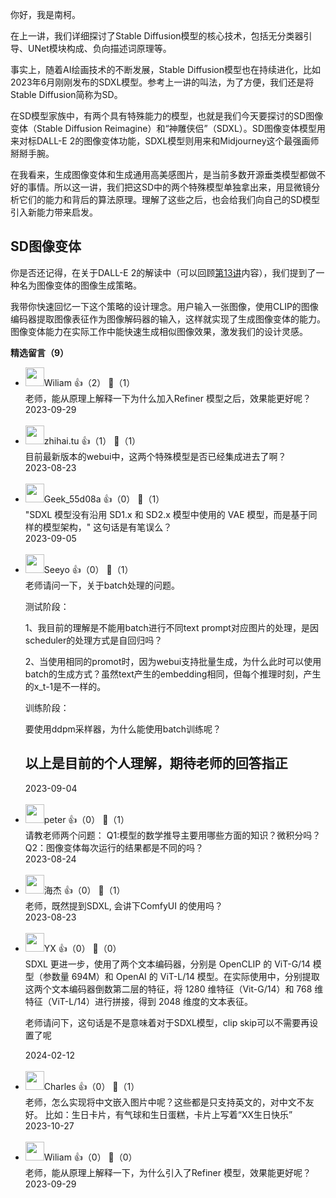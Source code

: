 你好，我是南柯。

在上一讲，我们详细探讨了Stable Diffusion模型的核心技术，包括无分类器引导、UNet模块构成、负向描述词原理等。

事实上，随着AI绘画技术的不断发展，Stable Diffusion模型也在持续进化，比如2023年6月刚刚发布的SDXL模型。参考上一讲的叫法，为了方便，我们还是将Stable Diffusion简称为SD。

在SD模型家族中，有两个具有特殊能力的模型，也就是我们今天要探讨的SD图像变体（Stable Diffusion Reimagine）和“神雕侠侣”（SDXL）。SD图像变体模型用来对标DALL-E 2的图像变体功能，SDXL模型则用来和Midjourney这个最强画师掰掰手腕。

在我看来，生成图像变体和生成通用高美感图片，是当前多数开源垂类模型都做不好的事情。所以这一讲，我们把这SD中的两个特殊模型单独拿出来，用显微镜分析它们的能力和背后的算法原理。理解了这些之后，也会给我们向自己的SD模型引入新能力带来启发。

## SD图像变体

你是否还记得，在关于DALL-E 2的解读中（可以回顾[第13讲](https://time.geekbang.org/column/article/686873)内容），我们提到了一种名为图像变体的图像生成策略。

我带你快速回忆一下这个策略的设计理念。用户输入一张图像，使用CLIP的图像编码器提取图像表征作为图像解码器的输入，这样就实现了生成图像变体的能力。图像变体能力在实际工作中能快速生成相似图像效果，激发我们的设计灵感。
<div><strong>精选留言（9）</strong></div><ul>
<li><img src="https://static001.geekbang.org/account/avatar/00/23/58/f8/8b9bb574.jpg" width="30px"><span>Wiliam</span> 👍（2） 💬（1）<div>老师，能从原理上解释一下为什么加入Refiner 模型之后，效果能更好呢？</div>2023-09-29</li><br/><li><img src="https://static001.geekbang.org/account/avatar/00/0f/f5/80/baddf03b.jpg" width="30px"><span>zhihai.tu</span> 👍（1） 💬（1）<div>目前最新版本的webui中，这两个特殊模型是否已经集成进去了啊？</div>2023-08-23</li><br/><li><img src="https://static001.geekbang.org/account/avatar/00/11/7d/20/abb7bfe3.jpg" width="30px"><span>Geek_55d08a</span> 👍（0） 💬（1）<div>&quot;SDXL 模型没有沿用 SD1.x 和 SD2.x 模型中使用的 VAE 模型，而是基于同样的模型架构，&quot; 这句话是有笔误么？</div>2023-09-05</li><br/><li><img src="http://thirdwx.qlogo.cn/mmopen/vi_32/Q0j4TwGTfTKlicd6xoiaozzsTEH0l2s4epW4zXacqmwAlOrVApGCSIIdReaKwibqxhicqvlEK2vh56sCDvVhEFOlLQ/132" width="30px"><span>Seeyo</span> 👍（0） 💬（1）<div>老师请问一下，关于batch处理的问题。

测试阶段：

1、我目前的理解是不能用batch进行不同text prompt对应图片的处理，是因scheduler的处理方式是自回归吗？

2、当使用相同的promot时，因为webui支持批量生成，为什么此时可以使用batch的生成方式？虽然text产生的embedding相同，但每个推理时刻，产生的x_t-1是不一样的。

训练阶段：

要使用ddpm采样器，为什么能使用batch训练呢？


以上是目前的个人理解，期待老师的回答指正</div>2023-09-04</li><br/><li><img src="https://static001.geekbang.org/account/avatar/00/10/25/87/f3a69d1b.jpg" width="30px"><span>peter</span> 👍（0） 💬（1）<div>请教老师两个问题：
Q1:模型的数学推导主要用哪些方面的知识？微积分吗？
Q2：图像变体每次运行的结果都是不同的吗？</div>2023-08-24</li><br/><li><img src="https://static001.geekbang.org/account/avatar/00/0f/c1/f6/d6c1a0c2.jpg" width="30px"><span>海杰</span> 👍（0） 💬（1）<div>老师，既然提到SDXL, 会讲下ComfyUI 的使用吗？</div>2023-08-23</li><br/><li><img src="https://static001.geekbang.org/account/avatar/00/14/6c/79/f098c11d.jpg" width="30px"><span>YX</span> 👍（0） 💬（0）<div>SDXL 更进一步，使用了两个文本编码器，分别是 OpenCLIP 的 ViT-G&#47;14 模型（参数量 694M）和 OpenAI 的 ViT-L&#47;14 模型。在实际使用中，分别提取这两个文本编码器倒数第二层的特征，将 1280 维特征（Vit-G&#47;14）和 768 维特征（ViT-L&#47;14）进行拼接，得到 2048 维度的文本表征。
------
老师请问下，这句话是不是意味着对于SDXL模型，clip skip可以不需要再设置了呢</div>2024-02-12</li><br/><li><img src="https://static001.geekbang.org/account/avatar/00/27/0d/06/970cc957.jpg" width="30px"><span>Charles</span> 👍（0） 💬（1）<div>老师，怎么实现将中文嵌入图片中呢？这些都是只支持英文的，对中文不友好。
比如：生日卡片，有气球和生日蛋糕，卡片上写着“XX生日快乐”</div>2023-10-27</li><br/><li><img src="https://static001.geekbang.org/account/avatar/00/23/58/f8/8b9bb574.jpg" width="30px"><span>Wiliam</span> 👍（0） 💬（0）<div>老师，能从原理上解释一下，为什么引入了Refiner 模型，效果能更好呢？</div>2023-09-29</li><br/>
</ul>